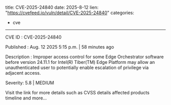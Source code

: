  
title: CVE-2025-24840
date: 2025-8-12
lien: "https://cvefeed.io/vuln/detail/CVE-2025-24840"
categories:
  - cve
---

CVE ID : CVE-2025-24840

Published :  Aug. 12
2025
5:15 p.m. | 58 minutes ago

Description : Improper access control for some Edge Orchestrator software before version 24.11.1 for Intel(R) Tiber(TM) Edge Platform may allow an unauthenticated user to potentially enable escalation of privilege via adjacent access.

Severity: 5.8 | MEDIUM

Visit the link for more details
such as CVSS details
affected products
timeline
and more...
